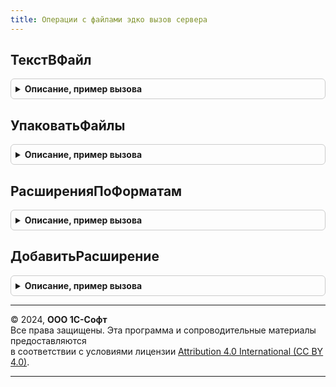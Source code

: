 ```yaml
---
title: Операции с файлами эдко вызов сервера
---
```



## ТекстВФайл
<details style="margin: 1em 0; padding: 0.5em; border: 1px solid #ccc; border-radius: 6px;">

<summary style="font-weight: bold; cursor: pointer;">Описание, пример вызова</summary>

```bsl

// Сохраняет текст в файл на сервере и помещает его во временное хранилище.
//
// Параметры:
//  Текст                 - Строка - текст, которую необходимо записать в файл.
//
//  ИмяФайлаИлиРасширение - Строка - адрес во временном хранилище,
//                                   по которому необходимо сохранить файл с текстом.
//
// Возвращаемое значение:
// 	Адрес - адрес во временном хранилище, по которому сохранен файл с текстом.
//
Функция ТекстВФайл(Текст, Адрес = Неопределено) Экспорт
```

Пример вызова
```bsl
Результат = ОперацииСФайламиЭДКОВызовСервера.ТекстВФайл(Текст, Адрес);
```
</details>

## УпаковатьФайлы
<details style="margin: 1em 0; padding: 0.5em; border: 1px solid #ccc; border-radius: 6px;">

<summary style="font-weight: bold; cursor: pointer;">Описание, пример вызова</summary>

```bsl

// Упаковывает файлы на сервере и помещает архив во временное хранилище.
//
// Параметры:
//  Файлы - Массив - информация о файлах, которые необходимо упаковать.
//    * Адрес - Строка - адрес файла во временном хранилище.
//    * Имя   - Строка - имя файла.
//
//  АдресПакета - Строка - адрес во временном хранилище,
//                         в который необходимо поместить созданный архив.
//
// Возвращаемое значение:
// 	Адрес - адрес во временном хранилище, по которому сохранен файл архива.
//
Функция УпаковатьФайлы(Файлы, АдресПакета = Неопределено) Экспорт
```

Пример вызова
```bsl
Результат = ОперацииСФайламиЭДКОВызовСервера.УпаковатьФайлы(Файлы, АдресПакета);
```
</details>

## РасширенияПоФорматам
<details style="margin: 1em 0; padding: 0.5em; border: 1px solid #ccc; border-radius: 6px;">

<summary style="font-weight: bold; cursor: pointer;">Описание, пример вызова</summary>

```bsl

Функция РасширенияПоФорматам(Форматы) Экспорт
```

Пример вызова
```bsl
Результат = ОперацииСФайламиЭДКОВызовСервера.РасширенияПоФорматам(Форматы) 
```
</details>

## ДобавитьРасширение
<details style="margin: 1em 0; padding: 0.5em; border: 1px solid #ccc; border-radius: 6px;">

<summary style="font-weight: bold; cursor: pointer;">Описание, пример вызова</summary>

```bsl

Процедура ДобавитьРасширение(Расширения, НовоеРасширение) Экспорт
```

Пример вызова
```bsl
ОперацииСФайламиЭДКОВызовСервера.ДобавитьРасширение(Расширения, НовоеРасширение));
```
</details>

---

© 2024, **ООО 1С-Софт**  
Все права защищены. Эта программа и сопроводительные материалы предоставляются  
в соответствии с условиями лицензии [Attribution 4.0 International (CC BY 4.0)](https://creativecommons.org/licenses/by/4.0/legalcode).

---
